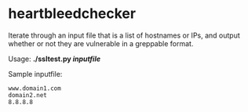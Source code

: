 heartbleedchecker
=================

Iterate through an input file that is a list of hostnames or IPs, 
and output whether or not they are vulnerable in a greppable format.

Usage: **./ssltest.py *inputfile***

Sample inputfile:
```
www.domain1.com
domain2.net
8.8.8.8
```

